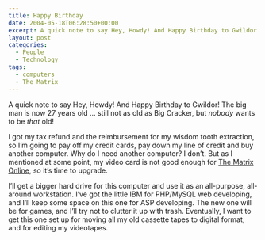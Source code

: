 ```yaml
---
title: Happy Birthday
date: 2004-05-18T06:28:50+00:00
excerpt: A quick note to say Hey, Howdy! And Happy Birthday to Gwildor! The big man is now 27 years old ... still not as old as
layout: post
categories:
  - People
  - Technology
tags:
  - computers
  - The Matrix
---
```

A quick note to say Hey, Howdy! And Happy Birthday to Gwildor! The big man is now 27 years old &#8230; still not as old as Big Cracker, but _nobody_ wants to be _that_ old!

I got my tax refund and the reimbursement for my wisdom tooth extraction, so I&#8217;m going to pay off my credit cards, pay down my line of credit and buy another computer. Why do I need another computer? I don&#8217;t. But as I mentioned at some point, my video card is not good enough for <a href="http://en.wikipedia.org/wiki/The_Matrix_Online" target="_blank">The Matrix Online</a>, so it&#8217;s time to upgrade.

I&#8217;ll get a bigger hard drive for this computer and use it as an all-purpose, all-around workstation. I&#8217;ve got the little IBM for PHP/MySQL web developing, and I&#8217;ll keep some space on this one for ASP developing. The new one will be for games, and I&#8217;ll try not to clutter it up with trash. Eventually, I want to get this one set up for moving all my old cassette tapes to digital format, and for editing my videotapes.